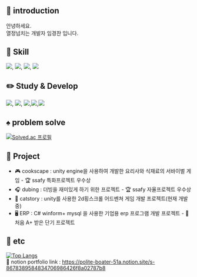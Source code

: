

 <div align=left>

  ## 📖 introduction
 안녕하세요.<br>
열정넘치는 개발자 임경찬 입니다.<br> 
  

## 🐤 Skill
<img src="https://img.shields.io/badge/JAVA-black">, <img src="https://img.shields.io/badge/Spring-green">, <img src="https://img.shields.io/badge/JPA-orange">, <img src="https://img.shields.io/badge/mysql-gray">

## ✏️ Study & Develop 
<img src="https://img.shields.io/badge/C++-black">, <img src="https://img.shields.io/badge/C-gray">, <img src="https://img.shields.io/badge/JAVA-blue">,<img src="https://img.shields.io/badge/unreal-black">,<img src="https://img.shields.io/badge/unity-black">

## ♠️ problem solve <br>
[![Solved.ac
프로필](http://mazassumnida.wtf/api/generate_badge?boj=rudcks5562)](https://solved.ac/rudcks5562)

## 🔖 Project
- 🎮 cookscape : unity engine을 사용하여 개발한 요리사와 식재료의 서바이벌 게임 - 🏆 ssafy 특화프로젝트 우수상 <br>
- 🎧 dubing : 더빙을 재미있게 하기 위한 프로젝트 - 🏆 ssafy 자율프로젝트 우수상 <br>
- 🎲 catstory : unity를 사용한 2d횡스크롤 어드벤쳐 게임 개발 프로젝트(현재 개발중) <br>
- 🖥️ ERP : C# winform+ mysql 을 사용한 기업용 erp 프로그램 개발 프로젝트 - 💯 처음 A+ 받은 단기 프로젝트 <br>

## 🎸 etc 
 [![Top Langs](https://github-readme-stats.vercel.app/api/top-langs/?username=rudcks5562)](https://github.com/anuraghazra/github-readme-stats)
<br>
🔗 notion portfolio link : https://polite-boater-51a.notion.site/s-8678389584834706986426f8a02787b8 <br>
 
 </div>

